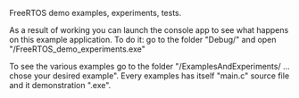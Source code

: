 FreeRTOS demo examples, experiments, tests.

As a result of working you can launch the console app to see what happens on this example application.
To do it:
go to the folder "Debug/" and open "/FreeRTOS_demo_experiments.exe"

To see the various examples go to the folder "/ExamplesAndExperiments/ ... chose your desired example".
Every examples has itself "main.c" source file and it demonstration ".exe".